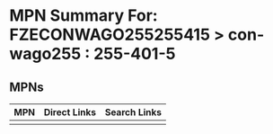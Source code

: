



# MPN Summary For: FZECONWAGO255255415 > con-wago255 : 255-401-5

## MPNs
  

|MPN|Direct Links|Search Links|
| :--- | :--- | :--- |
||||
